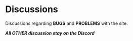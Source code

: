 # Discussions
Discussions regarding **BUGS** and **PROBLEMS** with the site. 

***All OTHER discussion stay on the Discord***

